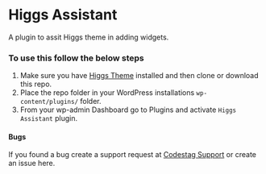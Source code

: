 # Higgs Assistant
A plugin to assit Higgs theme in adding widgets.

### To use this follow the below steps
 1. Make sure you have [Higgs Theme](https://codestag.com/themes/higgs) installed and then clone or download this repo.
 2. Place the repo folder in your WordPress installations `wp-content/plugins/` folder.
 3. From your wp-admin Dashboard go to Plugins and activate `Higgs Assistant` plugin.

#### Bugs
If you found a bug create a support request at [Codestag Support](https://codestag.com/support) or create an issue here.
